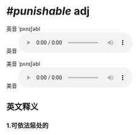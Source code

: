 # ***\#punishable*** adj
英音 ˈpʌnɪʃəbl  
英音
<audio src="./media/punishable1_AAC.aac" controls="controls"></audio>

美音 ˈpʌnɪʃəbl  
美音
<audio src="./media/punishable2_AAC.aac" controls="controls"></audio>



  

英文释义
---
### 1.**可依法惩处的**  


